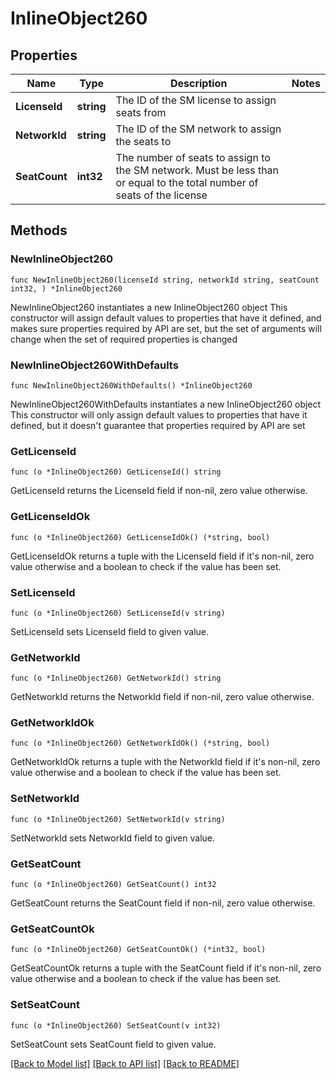 # InlineObject260

## Properties

Name | Type | Description | Notes
------------ | ------------- | ------------- | -------------
**LicenseId** | **string** | The ID of the SM license to assign seats from | 
**NetworkId** | **string** | The ID of the SM network to assign the seats to | 
**SeatCount** | **int32** | The number of seats to assign to the SM network. Must be less than or equal to the total number of seats of the license | 

## Methods

### NewInlineObject260

`func NewInlineObject260(licenseId string, networkId string, seatCount int32, ) *InlineObject260`

NewInlineObject260 instantiates a new InlineObject260 object
This constructor will assign default values to properties that have it defined,
and makes sure properties required by API are set, but the set of arguments
will change when the set of required properties is changed

### NewInlineObject260WithDefaults

`func NewInlineObject260WithDefaults() *InlineObject260`

NewInlineObject260WithDefaults instantiates a new InlineObject260 object
This constructor will only assign default values to properties that have it defined,
but it doesn't guarantee that properties required by API are set

### GetLicenseId

`func (o *InlineObject260) GetLicenseId() string`

GetLicenseId returns the LicenseId field if non-nil, zero value otherwise.

### GetLicenseIdOk

`func (o *InlineObject260) GetLicenseIdOk() (*string, bool)`

GetLicenseIdOk returns a tuple with the LicenseId field if it's non-nil, zero value otherwise
and a boolean to check if the value has been set.

### SetLicenseId

`func (o *InlineObject260) SetLicenseId(v string)`

SetLicenseId sets LicenseId field to given value.


### GetNetworkId

`func (o *InlineObject260) GetNetworkId() string`

GetNetworkId returns the NetworkId field if non-nil, zero value otherwise.

### GetNetworkIdOk

`func (o *InlineObject260) GetNetworkIdOk() (*string, bool)`

GetNetworkIdOk returns a tuple with the NetworkId field if it's non-nil, zero value otherwise
and a boolean to check if the value has been set.

### SetNetworkId

`func (o *InlineObject260) SetNetworkId(v string)`

SetNetworkId sets NetworkId field to given value.


### GetSeatCount

`func (o *InlineObject260) GetSeatCount() int32`

GetSeatCount returns the SeatCount field if non-nil, zero value otherwise.

### GetSeatCountOk

`func (o *InlineObject260) GetSeatCountOk() (*int32, bool)`

GetSeatCountOk returns a tuple with the SeatCount field if it's non-nil, zero value otherwise
and a boolean to check if the value has been set.

### SetSeatCount

`func (o *InlineObject260) SetSeatCount(v int32)`

SetSeatCount sets SeatCount field to given value.



[[Back to Model list]](../README.md#documentation-for-models) [[Back to API list]](../README.md#documentation-for-api-endpoints) [[Back to README]](../README.md)


